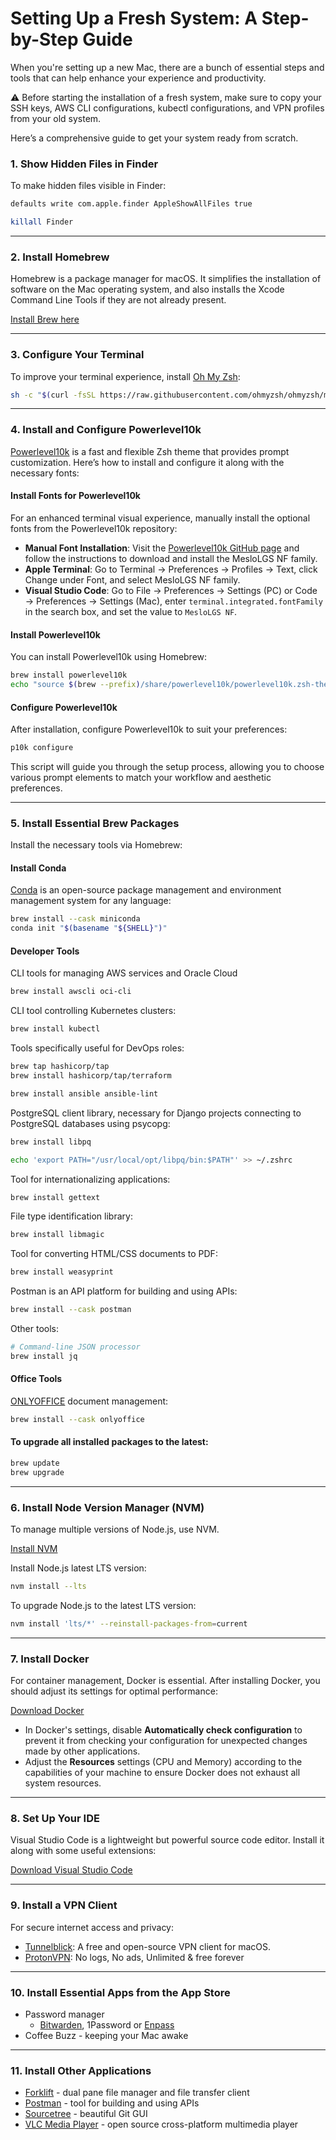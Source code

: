 # Setting Up a Fresh System: A Step-by-Step Guide

When you're setting up a new Mac, there are a bunch of essential steps and tools that can help enhance your experience and productivity.

:warning: Before starting the installation of a fresh system, make sure to copy your SSH keys, AWS CLI configurations, kubectl configurations, and VPN profiles from your old system.

Here’s a comprehensive guide to get your system ready from scratch.


### 1. Show Hidden Files in Finder

To make hidden files visible in Finder:
```bash
defaults write com.apple.finder AppleShowAllFiles true

killall Finder
```

---
### 2. Install Homebrew

Homebrew is a package manager for macOS. It simplifies the installation of software on the Mac operating system, and also installs the Xcode Command Line Tools if they are not already present.

[Install Brew here](https://brew.sh/)

---
### 3. Configure Your Terminal

To improve your terminal experience, install [Oh My Zsh](https://github.com/ohmyzsh/ohmyzsh):
```bash
sh -c "$(curl -fsSL https://raw.githubusercontent.com/ohmyzsh/ohmyzsh/master/tools/install.sh)"
```


---
### 4. Install and Configure Powerlevel10k

[Powerlevel10k](https://github.com/romkatv/powerlevel10k) is a fast and flexible Zsh theme that provides prompt customization. Here’s how to install and configure it along with the necessary fonts:

#### Install Fonts for Powerlevel10k

For an enhanced terminal visual experience, manually install the optional fonts from the Powerlevel10k repository:
- **Manual Font Installation**: Visit the [Powerlevel10k GitHub page](https://github.com/romkatv/powerlevel10k?tab=readme-ov-file#manual-font-installation) and follow the instructions to download and install the MesloLGS NF family.
- **Apple Terminal**: Go to Terminal → Preferences → Profiles → Text, click Change under Font, and select MesloLGS NF family.
- **Visual Studio Code**: Go to File → Preferences → Settings (PC) or Code → Preferences → Settings (Mac), enter `terminal.integrated.fontFamily` in the search box, and set the value to `MesloLGS NF`.

#### Install Powerlevel10k

You can install Powerlevel10k using Homebrew:
```bash
brew install powerlevel10k
echo "source $(brew --prefix)/share/powerlevel10k/powerlevel10k.zsh-theme" >>~/.zshrc
```

#### Configure Powerlevel10k

After installation, configure Powerlevel10k to suit your preferences:
```bash
p10k configure
```
This script will guide you through the setup process, allowing you to choose various prompt elements to match your workflow and aesthetic preferences.


---
### 5. Install Essential Brew Packages

Install the necessary tools via Homebrew:

#### Install Conda

[Conda](https://docs.anaconda.com/free/miniconda/index.html) is an open-source package management and environment management system for any language:
```bash
brew install --cask miniconda
conda init "$(basename "${SHELL}")"
```

#### Developer Tools

CLI tools for managing AWS services and Oracle Cloud
```bash
brew install awscli oci-cli
```

CLI tool controlling Kubernetes clusters:
```bash
brew install kubectl
```

Tools specifically useful for DevOps roles:
```bash
brew tap hashicorp/tap
brew install hashicorp/tap/terraform

brew install ansible ansible-lint
```

PostgreSQL client library, necessary for Django projects connecting to PostgreSQL databases using psycopg:
```bash
brew install libpq

echo 'export PATH="/usr/local/opt/libpq/bin:$PATH"' >> ~/.zshrc
```

Tool for internationalizing applications:
```bash
brew install gettext
```

File type identification library:
```bash
brew install libmagic
```

Tool for converting HTML/CSS documents to PDF:
```bash
brew install weasyprint
```

Postman is an API platform for building and using APIs:
```bash
brew install --cask postman
```

Other tools:
```bash
# Command-line JSON processor
brew install jq
```

#### Office Tools

[ONLYOFFICE](https://www.onlyoffice.com/) document management:
```bash
brew install --cask onlyoffice
```

#### To upgrade all installed packages to the latest:

```bash
brew update
brew upgrade
```


---
### 6. Install Node Version Manager (NVM)

To manage multiple versions of Node.js, use NVM.

[Install NVM](https://github.com/nvm-sh/nvm?tab=readme-ov-file#install--update-script)

Install Node.js latest LTS version:
```bash
nvm install --lts
```

To upgrade Node.js to the latest LTS version:
```bash
nvm install 'lts/*' --reinstall-packages-from=current
```


---
### 7. Install Docker

For container management, Docker is essential. After installing Docker, you should adjust its settings for optimal performance:

[Download Docker](https://hub.docker.com/editions/community/docker-ce-desktop-mac/)

- In Docker's settings, disable **Automatically check configuration** to prevent it from checking your configuration for unexpected changes made by other applications.
- Adjust the **Resources** settings (CPU and Memory) according to the capabilities of your machine to ensure Docker does not exhaust all system resources.


---
### 8. Set Up Your IDE

Visual Studio Code is a lightweight but powerful source code editor. Install it along with some useful extensions:

[Download Visual Studio Code](https://code.visualstudio.com/)


---
### 9. Install a VPN Client

For secure internet access and privacy:

- [Tunnelblick](https://tunnelblick.net/): A free and open-source VPN client for macOS.
- [ProtonVPN](https://protonvpn.com/): No logs, No ads, Unlimited & free forever


---
### 10. Install Essential Apps from the App Store

- Password manager
    - [Bitwarden](https://bitwarden.com/), 1Password or [Enpass](https://www.enpass.io/)
- Coffee Buzz - keeping your Mac awake


---
### 11. Install Other Applications

- [Forklift](https://binarynights.com/) - dual pane file manager and file transfer client
- [Postman](https://www.postman.com/) - tool for building and using APIs
- [Sourcetree](https://www.sourcetreeapp.com/) - beautiful Git GUI
- [VLC Media Player](https://www.videolan.org/vlc/) - open source cross-platform multimedia player
